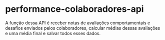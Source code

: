 # performance-colaboradores-api
A função dessa API é receber notas de avaliações comportamentais e desafios enviados pelos colaboradores, calcular médias dessas avaliações e uma média final e salvar todos esses dados.
